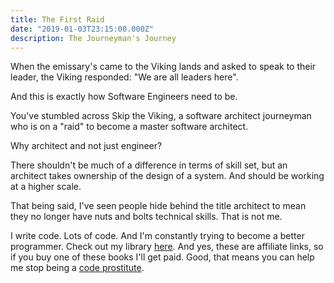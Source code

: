 ```yaml
---
title: The First Raid
date: "2019-01-03T23:15:00.000Z"
description: The Journeyman's Journey
---
```

When the emissary's came to the Viking lands and
asked to speak to their leader, the Viking responded: "We are all leaders here".

And this is exactly how Software Engineers need to be.  

You've stumbled across Skip the Viking, a software architect journeyman
who is on a "raid" to become a master software architect.

Why architect and not just engineer?

There shouldn't be much of a difference in terms of skill set, but an
architect takes ownership of the design of a system.  And should be working 
at a higher scale.

That being said, I've seen people hide behind the title architect to mean
they no longer have nuts and bolts technical skills.  That is not me.

I write code. Lots of code. And I'm constantly trying to become a better programmer.  Check
out my library [here]("../books").  And yes, these are affiliate links, so if you buy one of these books I'll get paid.
Good, that means you can help me stop being a [code prostitute](../codehooker).


